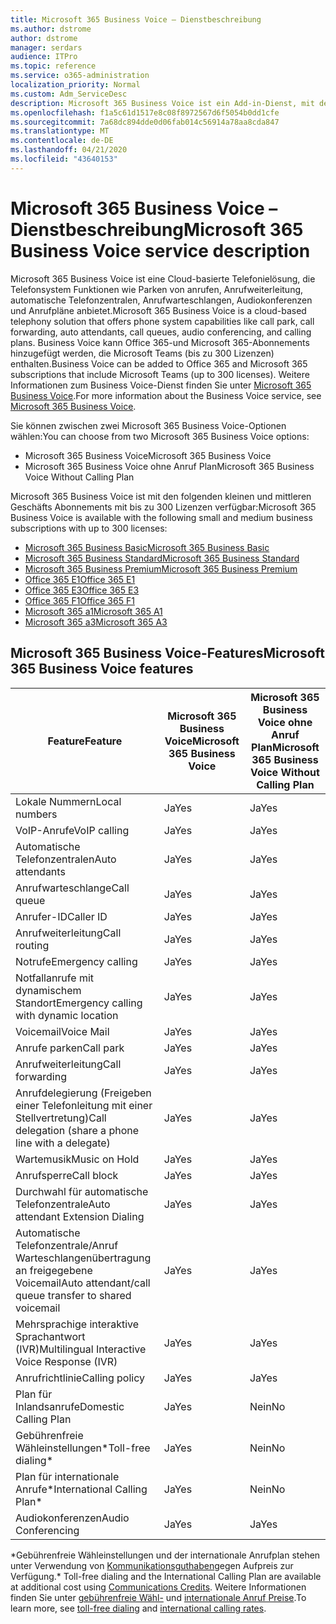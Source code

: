 ```yaml
---
title: Microsoft 365 Business Voice – Dienstbeschreibung
ms.author: dstrome
author: dstrome
manager: serdars
audience: ITPro
ms.topic: reference
ms.service: o365-administration
localization_priority: Normal
ms.custom: Adm_ServiceDesc
description: Microsoft 365 Business Voice ist ein Add-in-Dienst, mit dem Sie Microsoft Teams für Telefonanrufe verwenden können. Dies kombiniert Telefonsystem, Plan für Inlandsanrufe, SMS und Audiokonferenzen.
ms.openlocfilehash: f1a5c61d1517e8c08f8972567d6f5054b0dd1cfe
ms.sourcegitcommit: 7a68dc894dde0d06fab014c56914a78aa8cda847
ms.translationtype: MT
ms.contentlocale: de-DE
ms.lasthandoff: 04/21/2020
ms.locfileid: "43640153"
---
```

# <a name="microsoft-365-business-voice-service-description"></a><span data-ttu-id="659e1-104">Microsoft 365 Business Voice – Dienstbeschreibung</span><span class="sxs-lookup"><span data-stu-id="659e1-104">Microsoft 365 Business Voice service description</span></span>

<span data-ttu-id="659e1-105">Microsoft 365 Business Voice ist eine Cloud-basierte Telefonielösung, die Telefonsystem Funktionen wie Parken von anrufen, Anrufweiterleitung, automatische Telefonzentralen, Anrufwarteschlangen, Audiokonferenzen und Anrufpläne anbietet.</span><span class="sxs-lookup"><span data-stu-id="659e1-105">Microsoft 365 Business Voice is a cloud-based telephony solution that offers phone system capabilities like call park, call forwarding, auto attendants, call queues, audio conferencing, and calling plans.</span></span> <span data-ttu-id="659e1-106">Business Voice kann Office 365-und Microsoft 365-Abonnements hinzugefügt werden, die Microsoft Teams (bis zu 300 Lizenzen) enthalten.</span><span class="sxs-lookup"><span data-stu-id="659e1-106">Business Voice can be added to Office 365 and Microsoft 365 subscriptions that include Microsoft Teams (up to 300 licenses).</span></span> <span data-ttu-id="659e1-107">Weitere Informationen zum Business Voice-Dienst finden Sie unter [Microsoft 365 Business Voice](https://docs.microsoft.com/MicrosoftTeams/business-voice/whats-business-voice).</span><span class="sxs-lookup"><span data-stu-id="659e1-107">For more information about the Business Voice service, see [Microsoft 365 Business Voice](https://docs.microsoft.com/MicrosoftTeams/business-voice/whats-business-voice).</span></span>

<span data-ttu-id="659e1-108">Sie können zwischen zwei Microsoft 365 Business Voice-Optionen wählen:</span><span class="sxs-lookup"><span data-stu-id="659e1-108">You can choose from two Microsoft 365 Business Voice options:</span></span>

- <span data-ttu-id="659e1-109">Microsoft 365 Business Voice</span><span class="sxs-lookup"><span data-stu-id="659e1-109">Microsoft 365 Business Voice</span></span>
- <span data-ttu-id="659e1-110">Microsoft 365 Business Voice ohne Anruf Plan</span><span class="sxs-lookup"><span data-stu-id="659e1-110">Microsoft 365 Business Voice Without Calling Plan</span></span>

<span data-ttu-id="659e1-111">Microsoft 365 Business Voice ist mit den folgenden kleinen und mittleren Geschäfts Abonnements mit bis zu 300 Lizenzen verfügbar:</span><span class="sxs-lookup"><span data-stu-id="659e1-111">Microsoft 365 Business Voice is available with the following small and medium business subscriptions with up to 300 licenses:</span></span>

- [<span data-ttu-id="659e1-112">Microsoft 365 Business Basic</span><span class="sxs-lookup"><span data-stu-id="659e1-112">Microsoft 365 Business Basic</span></span>](office-365-platform-service-description/office-365-platform-service-description.md)
- [<span data-ttu-id="659e1-113">Microsoft 365 Business Standard</span><span class="sxs-lookup"><span data-stu-id="659e1-113">Microsoft 365 Business Standard</span></span>](office-365-platform-service-description/office-365-platform-service-description.md)
- [<span data-ttu-id="659e1-114">Microsoft 365 Business Premium</span><span class="sxs-lookup"><span data-stu-id="659e1-114">Microsoft 365 Business Premium</span></span>](microsoft-365-business-service-description.md)
- [<span data-ttu-id="659e1-115">Office 365 E1</span><span class="sxs-lookup"><span data-stu-id="659e1-115">Office 365 E1</span></span>](https://www.microsoft.com/en-us/microsoft-365/business/office-365-enterprise-e1-business-software?activetab=pivot%3aoverviewtab)
- [<span data-ttu-id="659e1-116">Office 365 E3</span><span class="sxs-lookup"><span data-stu-id="659e1-116">Office 365 E3</span></span>](https://www.microsoft.com/en-us/microsoft-365/business/office-365-enterprise-e3-business-software?activetab=pivot%3aoverviewtab)
- [<span data-ttu-id="659e1-117">Office 365 F1</span><span class="sxs-lookup"><span data-stu-id="659e1-117">Office 365 F1</span></span>](https://www.microsoft.com/en-us/microsoft-365/business/office-365-f1?activetab=pivot%3aoverviewtab)
- [<span data-ttu-id="659e1-118">Microsoft 365 a1</span><span class="sxs-lookup"><span data-stu-id="659e1-118">Microsoft 365 A1</span></span>](https://www.microsoft.com/en-us/microsoft-365/academic/compare-office-365-education-plans?activetab=tab:primaryr1)
- [<span data-ttu-id="659e1-119">Microsoft 365 a3</span><span class="sxs-lookup"><span data-stu-id="659e1-119">Microsoft 365 A3</span></span>](https://www.microsoft.com/en-us/microsoft-365/academic/compare-office-365-education-plans?activetab=tab:primaryr1)

## <a name="microsoft-365-business-voice-features"></a><span data-ttu-id="659e1-120">Microsoft 365 Business Voice-Features</span><span class="sxs-lookup"><span data-stu-id="659e1-120">Microsoft 365 Business Voice features</span></span>

| <span data-ttu-id="659e1-121">**Feature**</span><span class="sxs-lookup"><span data-stu-id="659e1-121">**Feature**</span></span>                                            | <span data-ttu-id="659e1-122">**Microsoft 365 Business Voice**</span><span class="sxs-lookup"><span data-stu-id="659e1-122">**Microsoft 365 Business Voice**</span></span> | <span data-ttu-id="659e1-123">**Microsoft 365 Business Voice ohne Anruf Plan**</span><span class="sxs-lookup"><span data-stu-id="659e1-123">**Microsoft 365 Business Voice Without Calling Plan**</span></span> |
|--------------------------------------------------------|----------------------------------|-------------------------------------------------------|
| <span data-ttu-id="659e1-124">Lokale Nummern</span><span class="sxs-lookup"><span data-stu-id="659e1-124">Local numbers</span></span>                                          | <span data-ttu-id="659e1-125">Ja</span><span class="sxs-lookup"><span data-stu-id="659e1-125">Yes</span></span>                              | <span data-ttu-id="659e1-126">Ja</span><span class="sxs-lookup"><span data-stu-id="659e1-126">Yes</span></span>                                                   |
| <span data-ttu-id="659e1-127">VoIP-Anrufe</span><span class="sxs-lookup"><span data-stu-id="659e1-127">VoIP calling</span></span>                                           | <span data-ttu-id="659e1-128">Ja</span><span class="sxs-lookup"><span data-stu-id="659e1-128">Yes</span></span>                              | <span data-ttu-id="659e1-129">Ja</span><span class="sxs-lookup"><span data-stu-id="659e1-129">Yes</span></span>                                                   |
| <span data-ttu-id="659e1-130">Automatische Telefonzentralen</span><span class="sxs-lookup"><span data-stu-id="659e1-130">Auto attendants</span></span>                                        | <span data-ttu-id="659e1-131">Ja</span><span class="sxs-lookup"><span data-stu-id="659e1-131">Yes</span></span>                              | <span data-ttu-id="659e1-132">Ja</span><span class="sxs-lookup"><span data-stu-id="659e1-132">Yes</span></span>                                                   |
| <span data-ttu-id="659e1-133">Anrufwarteschlange</span><span class="sxs-lookup"><span data-stu-id="659e1-133">Call queue</span></span>                                             | <span data-ttu-id="659e1-134">Ja</span><span class="sxs-lookup"><span data-stu-id="659e1-134">Yes</span></span>                              | <span data-ttu-id="659e1-135">Ja</span><span class="sxs-lookup"><span data-stu-id="659e1-135">Yes</span></span>                                                   |
| <span data-ttu-id="659e1-136">Anrufer-ID</span><span class="sxs-lookup"><span data-stu-id="659e1-136">Caller ID</span></span>                                              | <span data-ttu-id="659e1-137">Ja</span><span class="sxs-lookup"><span data-stu-id="659e1-137">Yes</span></span>                              | <span data-ttu-id="659e1-138">Ja</span><span class="sxs-lookup"><span data-stu-id="659e1-138">Yes</span></span>                                                   |
| <span data-ttu-id="659e1-139">Anrufweiterleitung</span><span class="sxs-lookup"><span data-stu-id="659e1-139">Call routing</span></span>                                           | <span data-ttu-id="659e1-140">Ja</span><span class="sxs-lookup"><span data-stu-id="659e1-140">Yes</span></span>                              | <span data-ttu-id="659e1-141">Ja</span><span class="sxs-lookup"><span data-stu-id="659e1-141">Yes</span></span>                                                   |
| <span data-ttu-id="659e1-142">Notrufe</span><span class="sxs-lookup"><span data-stu-id="659e1-142">Emergency calling</span></span>                                      | <span data-ttu-id="659e1-143">Ja</span><span class="sxs-lookup"><span data-stu-id="659e1-143">Yes</span></span>                              | <span data-ttu-id="659e1-144">Ja</span><span class="sxs-lookup"><span data-stu-id="659e1-144">Yes</span></span>                                                   |
| <span data-ttu-id="659e1-145">Notfallanrufe mit dynamischem Standort</span><span class="sxs-lookup"><span data-stu-id="659e1-145">Emergency calling with dynamic location</span></span>                | <span data-ttu-id="659e1-146">Ja</span><span class="sxs-lookup"><span data-stu-id="659e1-146">Yes</span></span>                              | <span data-ttu-id="659e1-147">Ja</span><span class="sxs-lookup"><span data-stu-id="659e1-147">Yes</span></span>                                                   |
| <span data-ttu-id="659e1-148">Voicemail</span><span class="sxs-lookup"><span data-stu-id="659e1-148">Voice Mail</span></span>                                             | <span data-ttu-id="659e1-149">Ja</span><span class="sxs-lookup"><span data-stu-id="659e1-149">Yes</span></span>                              | <span data-ttu-id="659e1-150">Ja</span><span class="sxs-lookup"><span data-stu-id="659e1-150">Yes</span></span>                                                   |
| <span data-ttu-id="659e1-151">Anrufe parken</span><span class="sxs-lookup"><span data-stu-id="659e1-151">Call park</span></span>                                              | <span data-ttu-id="659e1-152">Ja</span><span class="sxs-lookup"><span data-stu-id="659e1-152">Yes</span></span>                              | <span data-ttu-id="659e1-153">Ja</span><span class="sxs-lookup"><span data-stu-id="659e1-153">Yes</span></span>                                                   |
| <span data-ttu-id="659e1-154">Anrufweiterleitung</span><span class="sxs-lookup"><span data-stu-id="659e1-154">Call forwarding</span></span>                                        | <span data-ttu-id="659e1-155">Ja</span><span class="sxs-lookup"><span data-stu-id="659e1-155">Yes</span></span>                              | <span data-ttu-id="659e1-156">Ja</span><span class="sxs-lookup"><span data-stu-id="659e1-156">Yes</span></span>                                                   |
| <span data-ttu-id="659e1-157">Anrufdelegierung (Freigeben einer Telefonleitung mit einer Stellvertretung)</span><span class="sxs-lookup"><span data-stu-id="659e1-157">Call delegation (share a phone line with a delegate)</span></span>   | <span data-ttu-id="659e1-158">Ja</span><span class="sxs-lookup"><span data-stu-id="659e1-158">Yes</span></span>                              | <span data-ttu-id="659e1-159">Ja</span><span class="sxs-lookup"><span data-stu-id="659e1-159">Yes</span></span>                                                   |
| <span data-ttu-id="659e1-160">Wartemusik</span><span class="sxs-lookup"><span data-stu-id="659e1-160">Music on Hold</span></span>                                          | <span data-ttu-id="659e1-161">Ja</span><span class="sxs-lookup"><span data-stu-id="659e1-161">Yes</span></span>                              | <span data-ttu-id="659e1-162">Ja</span><span class="sxs-lookup"><span data-stu-id="659e1-162">Yes</span></span>                                                   |
| <span data-ttu-id="659e1-163">Anrufsperre</span><span class="sxs-lookup"><span data-stu-id="659e1-163">Call block</span></span>                                             | <span data-ttu-id="659e1-164">Ja</span><span class="sxs-lookup"><span data-stu-id="659e1-164">Yes</span></span>                              | <span data-ttu-id="659e1-165">Ja</span><span class="sxs-lookup"><span data-stu-id="659e1-165">Yes</span></span>                                                   |
| <span data-ttu-id="659e1-166">Durchwahl für automatische Telefonzentrale</span><span class="sxs-lookup"><span data-stu-id="659e1-166">Auto attendant Extension Dialing</span></span>                       | <span data-ttu-id="659e1-167">Ja</span><span class="sxs-lookup"><span data-stu-id="659e1-167">Yes</span></span>                              | <span data-ttu-id="659e1-168">Ja</span><span class="sxs-lookup"><span data-stu-id="659e1-168">Yes</span></span>                                                   |
| <span data-ttu-id="659e1-169">Automatische Telefonzentrale/Anruf Warteschlangenübertragung an freigegebene Voicemail</span><span class="sxs-lookup"><span data-stu-id="659e1-169">Auto attendant/call queue transfer to shared voicemail</span></span> | <span data-ttu-id="659e1-170">Ja</span><span class="sxs-lookup"><span data-stu-id="659e1-170">Yes</span></span>                              | <span data-ttu-id="659e1-171">Ja</span><span class="sxs-lookup"><span data-stu-id="659e1-171">Yes</span></span>                                                   |
| <span data-ttu-id="659e1-172">Mehrsprachige interaktive Sprachantwort (IVR)</span><span class="sxs-lookup"><span data-stu-id="659e1-172">Multilingual Interactive Voice Response (IVR)</span></span>          | <span data-ttu-id="659e1-173">Ja</span><span class="sxs-lookup"><span data-stu-id="659e1-173">Yes</span></span>                              | <span data-ttu-id="659e1-174">Ja</span><span class="sxs-lookup"><span data-stu-id="659e1-174">Yes</span></span>                                                   |
| <span data-ttu-id="659e1-175">Anrufrichtlinie</span><span class="sxs-lookup"><span data-stu-id="659e1-175">Calling policy</span></span>                                         | <span data-ttu-id="659e1-176">Ja</span><span class="sxs-lookup"><span data-stu-id="659e1-176">Yes</span></span>                              | <span data-ttu-id="659e1-177">Ja</span><span class="sxs-lookup"><span data-stu-id="659e1-177">Yes</span></span>                                                   |
| <span data-ttu-id="659e1-178">Plan für Inlandsanrufe</span><span class="sxs-lookup"><span data-stu-id="659e1-178">Domestic Calling Plan</span></span>                                  | <span data-ttu-id="659e1-179">Ja</span><span class="sxs-lookup"><span data-stu-id="659e1-179">Yes</span></span>                              | <span data-ttu-id="659e1-180">Nein</span><span class="sxs-lookup"><span data-stu-id="659e1-180">No</span></span>                                                    |
| <span data-ttu-id="659e1-181">Gebührenfreie Wähleinstellungen\*</span><span class="sxs-lookup"><span data-stu-id="659e1-181">Toll-free dialing\*</span></span>                                    | <span data-ttu-id="659e1-182">Ja</span><span class="sxs-lookup"><span data-stu-id="659e1-182">Yes</span></span>                              | <span data-ttu-id="659e1-183">Nein</span><span class="sxs-lookup"><span data-stu-id="659e1-183">No</span></span>                                                    |
| <span data-ttu-id="659e1-184">Plan für internationale Anrufe\*</span><span class="sxs-lookup"><span data-stu-id="659e1-184">International Calling Plan\*</span></span>                           | <span data-ttu-id="659e1-185">Ja</span><span class="sxs-lookup"><span data-stu-id="659e1-185">Yes</span></span>                              | <span data-ttu-id="659e1-186">Nein</span><span class="sxs-lookup"><span data-stu-id="659e1-186">No</span></span>                                                    |
| <span data-ttu-id="659e1-187">Audiokonferenzen</span><span class="sxs-lookup"><span data-stu-id="659e1-187">Audio Conferencing</span></span>                                     | <span data-ttu-id="659e1-188">Ja</span><span class="sxs-lookup"><span data-stu-id="659e1-188">Yes</span></span>                              | <span data-ttu-id="659e1-189">Ja</span><span class="sxs-lookup"><span data-stu-id="659e1-189">Yes</span></span>                                                   |
 
<span data-ttu-id="659e1-190">\*Gebührenfreie Wähleinstellungen und der internationale Anrufplan stehen unter Verwendung von [Kommunikationsguthaben](https://docs.microsoft.com/microsoftteams/what-are-communications-credits)gegen Aufpreis zur Verfügung.</span><span class="sxs-lookup"><span data-stu-id="659e1-190">\* Toll-free dialing and the International Calling Plan are available at additional cost using [Communications Credits](https://docs.microsoft.com/microsoftteams/what-are-communications-credits).</span></span> <span data-ttu-id="659e1-191">Weitere Informationen finden Sie unter [gebührenfreie Wähl-](https://docs.microsoft.com/microsoftteams/toll-free-dialing-limitations-and-restrictions) und [internationale Anruf Preise](https://products.office.com/microsoft-teams/online-meeting-solutions#Rates).</span><span class="sxs-lookup"><span data-stu-id="659e1-191">To learn more, see [toll-free dialing](https://docs.microsoft.com/microsoftteams/toll-free-dialing-limitations-and-restrictions) and [international calling rates](https://products.office.com/microsoft-teams/online-meeting-solutions#Rates).</span></span>
